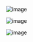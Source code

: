 ![image](https://github.com/sandeeptemp11/web-deveolpment/assets/134224176/ca904430-6fe2-4ebe-8420-c0790731196f)

![image](https://github.com/sandeeptemp11/web-deveolpment/assets/134224176/f9b9dbc5-c538-429c-a816-aaad5fae3035)

![image](https://github.com/sandeeptemp11/web-deveolpment/assets/134224176/c5ca6389-4b3d-485c-9082-a7dd6b30c1f8)
